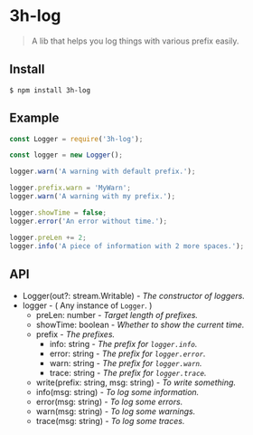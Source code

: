# 3h-log

> A lib that helps you log things with various prefix easily.

## Install

```
$ npm install 3h-log
```

## Example

```javascript
const Logger = require('3h-log');

const logger = new Logger();

logger.warn('A warning with default prefix.');

logger.prefix.warn = 'MyWarn';
logger.warn('A warning with my prefix.');

logger.showTime = false;
logger.error('An error without time.');

logger.preLen += 2;
logger.info('A piece of information with 2 more spaces.');
```

## API

- Logger(out?: stream.Writable) - *The constructor of loggers.*
- logger - ( Any instance of `Logger`. )
    - preLen: number - *Target length of prefixes.*
    - showTime: boolean - *Whether to show the current time.*
    - prefix - *The prefixes.*
        - info: string - *The prefix for `logger.info`.*
        - error: string - *The prefix for `logger.error`.*
        - warn: string - *The prefix for `logger.warn`.*
        - trace: string - *The prefix for `logger.trace`.*
    - write(prefix: string, msg: string) - *To write something.*
    - info(msg: string) - *To log some information.*
    - error(msg: string) - *To log some errors.*
    - warn(msg: string) - *To log some warnings.*
    - trace(msg: string) - *To log some traces.*
